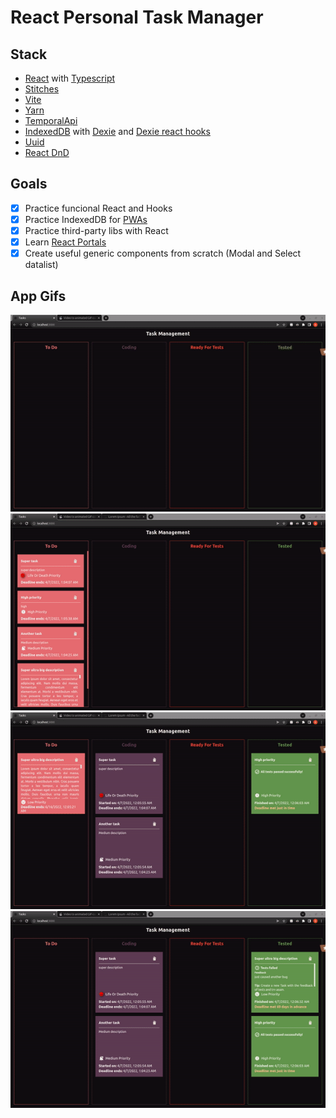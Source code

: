 # React Personal Task Manager

## Stack
- [React](https://reactjs.org/) with [Typescript](https://www.typescriptlang.org/)
- [Stitches](https://stitches.dev/)
- [Vite](https://vitejs.dev/)
- [Yarn](https://yarnpkg.com/)
- [TemporalApi](https://tc39.es/proposal-temporal/docs/)
- [IndexedDB](https://developer.mozilla.org/en-US/docs/Web/API/IndexedDB_API) with [Dexie](https://dexie.org/) and [Dexie react hooks](https://dexie.org/docs/libs/dexie-react-hooks)
- [Uuid](https://www.npmjs.com/package/uuid)
- [React DnD](https://react-dnd.github.io/react-dnd/about)


## Goals
- [x] Practice funcional React and Hooks
- [x] Practice IndexedDB for [PWAs](https://developer.mozilla.org/en-US/docs/Web/Progressive_web_apps)
- [x] Practice third-party libs with React
- [x] Learn [React Portals](https://reactjs.org/docs/portals.html)
- [x] Create useful generic components from scratch (Modal and Select datalist)

## App Gifs
![create task](https://github.com/Andrew-Cardoso/react-pwa-personal-task-manager/blob/main/gifs/addtask.gif)
![drag task](https://github.com/Andrew-Cardoso/react-pwa-personal-task-manager/blob/main/gifs/dragtask.gif)
![fail task](https://github.com/Andrew-Cardoso/react-pwa-personal-task-manager/blob/main/gifs/dragtaskfailed.gif)
![delete task](https://github.com/Andrew-Cardoso/react-pwa-personal-task-manager/blob/main/gifs/deletetask.gif)

